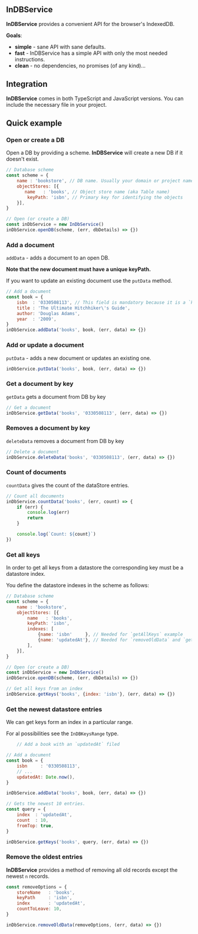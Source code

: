 ## InDBService

**InDBService** provides a convenient API for the browser's IndexedDB.

**Goals**:
- **simple** - sane API with sane defaults.
- **fast** - InDBService has a simple API with only the most needed instructions.
- **clean** - no dependencies, no promises (of any kind)...

## Integration

**InDBService** comes in both TypeScript and JavaScript versions. You can include the necessary file in your project.

## Quick example


### Open or create a DB
Open a DB by providing a scheme. **InDBService**  will create a new DB if it doesn't exist. 

```js
// Database scheme
const scheme = {
    name : 'bookstore', // DB name. Usually your domain or project name.
    objectStores: [{
       name   : 'books', // Object store name (aka Table name)
        keyPath: 'isbn', // Primary key for identifying the objects
    }],
}

// Open (or create a DB)
const inDbService = new InDbService()
inDbService.openDB(scheme, (err, dbDetails) => {})
```

### Add a document

`addData` - adds a document to an open DB.

**Note that the new document must have a unique keyPath.** 

If you want to update an existing document use the `putData` method.

```js
// Add a document
const book = {
    isbn  : '0330508113', // This field is mandatory because it is a `keyPath` of the `dataStore`.
    title : 'The Ultimate Hitchhiker\'s Guide',
    author: 'Douglas Adams',
    year  : '2009',
}
inDbService.addData('books', book, (err, data) => {})
```

### Add or update a document

`putData` - adds a new document or updates an existing one.

```js
inDbService.putData('books', book, (err, data) => {})
```

### Get a document by key

`getData` gets a document from DB by key

```js
// Get a document
inDbService.getData('books', '0330508113', (err, data) => {})
```

### Removes a document by key

`deleteData` removes a document from DB by key

```js
// Delete a document
inDbService.deleteData('books', '0330508113', (err, data) => {})
```

### Count of documents

`countData` gives the count of the dataStore entries.

```js
// Count all documents
inDbService.countData('books', (err, count) => {
    if (err) {
        console.log(err)
        return
    }

    console.log(`Count: ${count}`)
})
```

### Get all keys

In order to get all keys from a datastore the corresponding key must be a datastore index.

You define the datastore indexes in the scheme as follows:

```js
// Database scheme
const scheme = {
    name : 'bookstore',
    objectStores: [{
        name   : 'books',
        keyPath: 'isbn',
        indexes: [
            {name: 'isbn'     }, // Needed for `getAllKeys` example
            {name: 'updatedAt'}, // Needed for `removeOldData` and `getRecentDataKeys` examples
        ],
    }],
}

// Open (or create a DB)
const inDbService = new InDbService()
inDbService.openDB(scheme, (err, dbDetails) => {})

// Get all keys from an index
inDbService.getKeys('books', {index: 'isbn'}, (err, data) => {})
```

### Get the newest datastore entries

We can get keys form an index in a particular range.

For al possibilities see the `InDBKeysRange` type.

```js
    // Add a book with an `updatedAt` filed

// Add a document
const book = {
    isbn     : '0330508113',
    // ... 
    updatedAt: Date.now(),
}

inDbService.addData('books', book, (err, data) => {})

// Gets the newest 10 entries.
const query = {
    index  : 'updatedAt',
    count  : 10,
    fromTop: true,
}

inDbService.getKeys('books', query, (err, data) => {})
```

### Remove the oldest entries

**InDBService** provides a method of removing all old records except the newest `n` records.

```js
const removeOptions = {
    storeName   : 'books',
    keyPath     : 'isbn',
    index       : 'updatedAt',
    countToLeave: 10,
}

inDbService.removeOldData(removeOptions, (err, data) => {})
```
